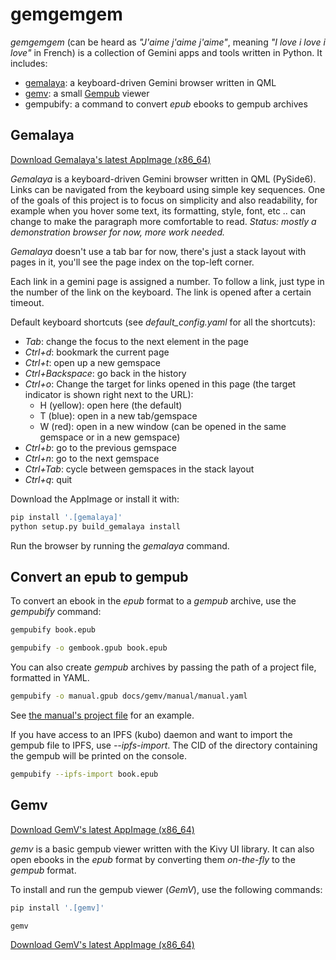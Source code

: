 # gemgemgem

*gemgemgem* (can be heard as *"J'aime j'aime j'aime"*, meaning
*"I love i love i love"* in French) is a collection of Gemini apps and tools
written in Python. It includes:

- [gemalaya](#gemalaya): a keyboard-driven Gemini browser written in QML
- [gemv](#gemv): a small [Gempub](https://codeberg.org/oppenlab/gempub) viewer
- gempubify: a command to convert *epub* ebooks to gempub archives

## Gemalaya

[Download Gemalaya's latest AppImage (x86_64)](https://gitlab.com/galacteek/gemgemgem/-/releases/continuous-master/downloads/Gemalaya-latest-x86_64.AppImage)

*Gemalaya* is a keyboard-driven Gemini browser written in QML (PySide6).
Links can be navigated from the keyboard using simple key sequences.
One of the goals of this project is to focus on simplicity and also readability,
for example when you hover some text, its formatting, style, font, etc ..
can change to make the paragraph more comfortable to read.
*Status: mostly a demonstration browser for now, more work needed.*

*Gemalaya* doesn't use a tab bar for now, there's just a stack layout with
pages in it, you'll see the page index on the top-left corner.

Each link in a gemini page is assigned a number. To follow a link, just type in
the number of the link on the keyboard. The link is opened after a certain
timeout.

Default keyboard shortcuts (see *default_config.yaml* for all the shortcuts):

- *Tab*: change the focus to the next element in the page
- *Ctrl+d*: bookmark the current page
- *Ctrl+t*: open up a new gemspace
- *Ctrl+Backspace*: go back in the history
- *Ctrl+o*: Change the target for links opened in this page (the
    target indicator is shown right next to the URL):
  - H (yellow): open here (the default)
  - T (blue): open in a new tab/gemspace
  - W (red): open in a new window
  (can be opened in the same gemspace or in a new gemspace)
- *Ctrl+b*: go to the previous gemspace
- *Ctrl+n*: go to the next gemspace
- *Ctrl+Tab*: cycle between gemspaces in the stack layout
- *Ctrl+q*: quit

Download the AppImage or install it with:

```sh
pip install '.[gemalaya]'
python setup.py build_gemalaya install
```

Run the browser by running the *gemalaya* command.

## Convert an epub to gempub

To convert an ebook in the *epub* format to a *gempub* archive,
use the *gempubify* command:

```sh
gempubify book.epub

gempubify -o gembook.gpub book.epub
```

You can also create *gempub* archives by passing the path of
a project file, formatted in YAML.

```sh
gempubify -o manual.gpub docs/gemv/manual/manual.yaml
```

See [the manual's project file](https://gitlab.com/galacteek/gemgemgem/-/blob/master/docs/gemv/manual/manual.yaml) for an example.

If you have access to an IPFS (kubo) daemon and want to import the
gempub file to IPFS, use *--ipfs-import*. The CID of the directory
containing the gempub will be printed on the console.

```sh
gempubify --ipfs-import book.epub
```

## Gemv

[Download GemV's latest AppImage (x86_64)](https://gitlab.com/galacteek/gemgemgem/-/releases/continuous-master/downloads/GemV-latest-x86_64.AppImage)

*gemv* is a basic gempub viewer written with the Kivy UI library.
It can also open ebooks in the *epub* format by converting them
*on-the-fly* to the *gempub* format.

To install and run the gempub viewer (*GemV*), use the following commands:

```sh
pip install '.[gemv]'

gemv
```

[Download GemV's latest AppImage (x86_64)](https://gitlab.com/galacteek/gemgemgem/-/releases/continuous-master/downloads/GemV-latest-x86_64.AppImage)
